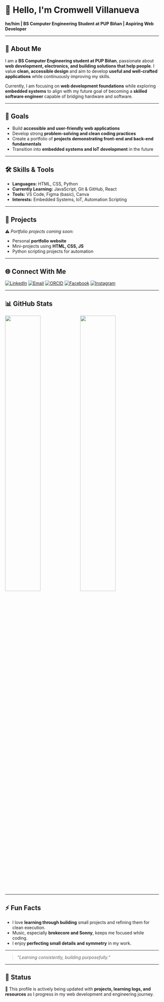 # 👋 Hello, I'm Cromwell Villanueva

**he/him | BS Computer Engineering Student at PUP Biñan | Aspiring Web Developer**

---

## 👤 About Me

I am a **BS Computer Engineering student at PUP Biñan**, passionate about **web development, electronics, and building solutions that help people**. I value **clean, accessible design** and aim to develop **useful and well-crafted applications** while continuously improving my skills.

Currently, I am focusing on **web development foundations** while exploring **embedded systems** to align with my future goal of becoming a **skilled software engineer** capable of bridging hardware and software.

---

## 🎯 Goals

- Build **accessible and user-friendly web applications**
- Develop strong **problem-solving and clean coding practices**
- Create a portfolio of **projects demonstrating front-end and back-end fundamentals**
- Transition into **embedded systems and IoT development** in the future

---

## 🛠️ Skills & Tools

- **Languages:** HTML, CSS, Python
- **Currently Learning:** JavaScript, Git & GitHub, React
- **Tools:** VS Code, Figma (basic), Canva
- **Interests:** Embedded Systems, IoT, Automation Scripting

---

## 📌 Projects

⚠️ *Portfolio projects coming soon:*

- Personal **portfolio website**
- Mini-projects using **HTML, CSS, JS**
- Python scripting projects for automation

---

## 🌐 Connect With Me

[![LinkedIn](https://img.shields.io/badge/-LinkedIn-0A66C2?style=for-the-badge&logo=linkedin&logoColor=white)](https://www.linkedin.com/in/cromwell-villanueva-672516376)
[![Email](https://img.shields.io/badge/-Email-D14836?style=for-the-badge&logo=gmail&logoColor=white)](mailto:cromcromcromcrom06@gmail.com)
[![ORCID](https://img.shields.io/badge/-ORCID-A6CE39?style=for-the-badge&logo=orcid&logoColor=white)](https://orcid.org/0009-0009-8128-8547)
[![Facebook](https://img.shields.io/badge/-Facebook-1877F2?style=for-the-badge&logo=facebook&logoColor=white)](https://facebook.com/cromcrom.0)
[![Instagram](https://img.shields.io/badge/-Instagram-E4405F?style=for-the-badge&logo=instagram&logoColor=white)](https://instagram.com/shy_crm)

---

## 📊 GitHub Stats

<p align="left">
  <img src="https://github-readme-stats.vercel.app/api?username=cromcromcrom&show_icons=true&theme=default&hide_border=true" width="48%" />
  <img src="https://github-readme-stats.vercel.app/api/top-langs/?username=cromcromcrom&layout=compact&theme=default&hide_border=true" width="48%" />
</p>

---

## ⚡ Fun Facts

- I love **learning through building** small projects and refining them for clean execution.
- Music, especially **brokecore and Sonny**, keeps me focused while coding.
- I enjoy **perfecting small details and symmetry** in my work.

---

> *“Learning consistently, building purposefully.”*

---

## 📅 Status

🚧 This profile is actively being updated with **projects, learning logs, and resources** as I progress in my web development and engineering journey.
